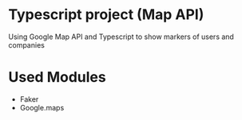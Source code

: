 # Typescript project (Map API)
Using Google Map API and Typescript to show markers of users and companies

# Used Modules
- Faker
- Google.maps